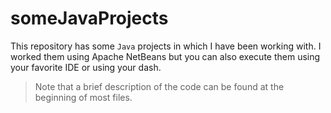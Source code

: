 # someJavaProjects
This repository has some `Java` projects in which I have been working with. I worked them using Apache NetBeans but you can also execute them using your favorite IDE or using your dash.


> Note that a brief description of the code can be found at the beginning of most files.

